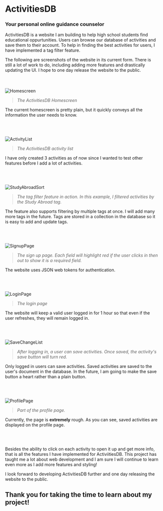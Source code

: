 # ActivitiesDB
### Your personal online guidance counselor

ActivitiesDB is a website I am building to help high school students find educational oppurtunities. Users can browse our database of activities and save them to their account. To help in finding the best activities for users, I have implemented a tag filter feature.

The following are screenshots of the website in its current form. There is still a lot of work to do, including adding more features and drastically updating the UI. I hope to one day release the website to the public.
<br />
<br />
<br />
<br />
![Homescreen](https://github.com/user-attachments/assets/4025878f-9778-4bc0-bbb1-1fc7cdead04c)
>_The ActivitiesDB Homescreen_

The current homescreen is pretty plain, but it quickly conveys all the information the user needs to know.

<br />
<br />

![ActivityList](https://github.com/user-attachments/assets/04ff163f-04b1-4d97-8d3d-17dac929dfa5)
>_The ActivitiesDB activity list_

I have only created 3 activities as of now since I wanted to test other features before I add a lot of activities.

<br />
<br />

![StudyAbroadSort](https://github.com/user-attachments/assets/fd5ff08f-5504-466a-9388-69ed53e8b0d9)
>_The tag filter feature in action. In this example, I filtered activities by the Study Abroad tag._

The feature also supports filtering by multiple tags at once. I will add many more tags in the future. Tags are stored in a collection in the database so it is easy to add and update tags.

<br />
<br />

![SignupPage](https://github.com/user-attachments/assets/61633ee2-8511-469d-8929-8c70c5599aa8)
>_The sign up page. Each field will highlight red if the user clicks in then out to show it is a required field._

The website uses JSON web tokens for authentication.

<br />
<br />

![LoginPage](https://github.com/user-attachments/assets/103792b8-991b-401d-99ad-9258126cabc6)
>_The login page_

The website will keep a valid user logged in for 1 hour so that even if the user refreshes, they will remain logged in.

<br />
<br />

![SaveChangeList](https://github.com/user-attachments/assets/725efd54-d715-4955-be6f-98db1805ee23)
>_After logging in, a user can save activities. Once saved, the activity's save button will turn red._

Only logged in users can save activities. Saved activities are saved to the user's document in the database. In the future, I am going to make the save button a heart rather than a plain button.

<br />
<br />

![ProfilePage](https://github.com/user-attachments/assets/4b4f0cb1-1498-4207-82e4-187cf35c9343)
>_Part of the profile page._

Currently, the page is **extremely** rough. As you can see, saved activities are displayed on the profile page.

<br />
<br />

Besides the ability to click on each activity to open it up and get more info, that is all the features I have implemented for ActiviitiesDB. This project has taught me a lot about web development and I am sure I will continue to learn even more as I add more features and styling!

I look forward to developing ActivitiesDB further and one day releasing the website to the public.
## Thank you for taking the time to learn about my project!
